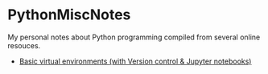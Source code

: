 # PythonMiscNotes
My personal notes about Python programming compiled from several online resouces.

- [Basic virtual environments (with Version control & Jupyter notebooks)](pages/01_virtualenv.md)